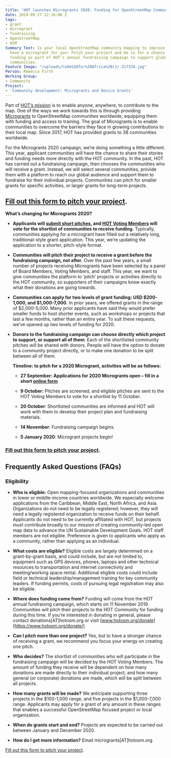 ```yaml
---
title: 'HOT launches Microgrants 2020: Funding for OpenStreetMap Communities'
date: 2019-09-27 12:16:00 Z
tags:
- grant
- microgrant
- fundraising
- OpenStreetMap
- OSM
Summary Text: Is your local OpenStreetMap community mapping to improve lives? We could
  have a microgrant for you! Pitch your project and be in for a chance to receive
  funding as part of HOT’s annual fundraising campaign to support global OpenStreetMap
  communities.
Feature Image: "/uploads/Code%20for%20Africa%20(1)-217334.jpg"
Person: Rebecca Firth
Working Group:
- Community
Project:
- 'Community development: Microgrants and Device Grants'
---
```


Part of [HOT’s mission](https://www.hotosm.org/updates/launch-of-mapping-2021-hots-three-year-strategy/) is to enable anyone, anywhere, to contribute to the map. One of the ways we work towards this is through providing [Microgrants](https://www.hotosm.org/projects/microgrants_and_community_development) to OpenStreetMap communities worldwide, equipping them with funding and access to training. The goal of Microgrants is to enable communities to overcome the barriers they face in growing contributions to their local map. Since 2017, HOT has provided grants to 38 communities worldwide.

For the Microgrants 2020 campaign, we’re doing something a little different. This year, applicant communities will have the chance to share their stories and funding needs more directly with the HOT community. In the past, HOT has carried out a fundraising campaign, then chooses the communities who will receive a grant. Instead, we will select several communities, provide them with a platform to reach our global audience and support them to fundraise for their individual projects. Communities can pitch for smaller grants for specific activities, or larger grants for long-term projects.

## [Fill out this form to pitch your project](https://docs.google.com/forms/d/e/1FAIpQLSc0znsv5ls1gMCaI2e4ZgI-XfOdtMpbFk-rslC9SdO3fH_BZA/viewform).

**What’s changing for Microgrants 2020?**

* **Applicants will [submit short pitches](https://docs.google.com/forms/d/e/1FAIpQLSc0znsv5ls1gMCaI2e4ZgI-XfOdtMpbFk-rslC9SdO3fH_BZA/viewform), and [HOT Voting Members](https://www.hotosm.org/voting-members) will vote for the shortlist of communities to receive funding.** Typically, communities applying for a microgrant have filled out a relatively long, traditional-style grant application. This year, we’re updating the application to a shorter, pitch-style format.

* **Communities will pitch their project to receive a grant before the fundraising campaign, not after.** Over the past few years, a small number of projects receiving Microgrants have been selected by a panel of Board Members, Voting Members, and staff. This year, we want to give communities the platform to ‘pitch’ projects or activities directly to the HOT community, so supporters of their campaigns know exactly what their donations are going towards.

* **Communities can apply for two levels of grant funding: USD $200-1,000, and $1,000-7,000.** In prior years, we offered grants in the range of $2,000-5,000. Many prior applicants have said they would prefer smaller funds to host shorter events, such as workshops or projects that last a few months, rather than an entire year. To suit these requests, we’ve opened up two levels of funding for 2020.

* **Donors to the fundraising campaign can choose directly which project to support, or support all of them**: Each of the shortlisted community pitches will be shared with donors. People will have the option to donate to a community project directly, or to make one donation to be split between all of them.

  **Timeline: to pitch for a 2020 Microgrant, activities will be as follows:**

  * **27 September: Applications for 2020 Microgrants open – fill in a short [online form](https://docs.google.com/forms/d/e/1FAIpQLSc0znsv5ls1gMCaI2e4ZgI-XfOdtMpbFk-rslC9SdO3fH_BZA/viewform)**

  * **9 October:** Pitches are screened, and eligible pitches are sent to the HOT Voting Members to vote for a shortlist by 11 October.

  * **20 October**: Shortlisted communities are informed and HOT will work with them to develop their project plan and fundraising materials.

  * **14 November**: Fundraising campaign begins.

  * **5 January 2020**: Microgrant projects begin!

### [Fill out this form to pitch your project](https://docs.google.com/forms/d/e/1FAIpQLSc0znsv5ls1gMCaI2e4ZgI-XfOdtMpbFk-rslC9SdO3fH_BZA/viewform).

## Frequently Asked Questions (FAQs)

### Eligibility

* **Who is eligible:**
  Open mapping-focused organizations and communities in lower or middle-income countries worldwide. We especially welcome applications from  the Caribbean, Middle East, North Africa, and Asia. Organizations do not need to be legally registered; however, they will need a legally registered organization to receive funds on their behalf. Applicants do not need to be currently affiliated with HOT, but projects must contribute broadly to our mission of creating community-led open map data to advance the UN Sustainable Development Goals. HOT staff members are not eligible. Preference is given to applicants who apply as a community, rather than applying as an individual.

* **What costs are eligible?**
  Eligible costs are largely determined on a grant-by-grant basis, and could include, but are not limited to, equipment such as GPS devices, phones, laptops and other technical resources to transportation and internet connectivity and meeting/working space rental. Additional eligible costs could include field or technical leadership/management training for key community leaders. If funding permits, costs of pursuing legal registration may also be eligible.

* **Where does funding come from?**
  Funding will come from the HOT annual fundraising campaign, which starts on 11 November 2019. Communities will pitch their projects to the HOT Community for funding during this time. If you’re interested in donating in general, please contact donations\[AT\]hotosm.org or visit [www.hotosm.org/donate](https://www.hotosm.org/donate/)

* **Can I pitch more than one project?**
  Yes, but to have a stronger chance of receiving a grant, we recommend you focus your energy on creating one pitch.

* **Who decides?**
  The shortlist of communities who will participate in the fundraising campaign will be decided by the HOT Voting Members. The amount of funding they receive will be dependent on how many donations are made directly to their individual project, and how many general (or corporate) donations are made, which will be split between all projects.

* **How many grants will be made?**
  We anticipate supporting three projects in the $100-1,000 range, and five projects in the $1,000-7,000 range. Applicants may apply for a grant of any amount in these ranges that enables a successful OpenStreetMap focused project or local organization.

* **When do grants start and end?**
  Projects are expected to be carried out between January and December 2020.

* **How do I get more information?**
  Email microgrants\[AT\]hotosm.org

[Fill out this form to pitch your project](https://docs.google.com/forms/d/e/1FAIpQLSc0znsv5ls1gMCaI2e4ZgI-XfOdtMpbFk-rslC9SdO3fH_BZA/viewform).